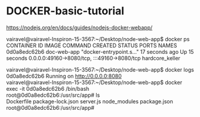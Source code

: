# DOCKER-basic-tutorial

https://nodejs.org/en/docs/guides/nodejs-docker-webapp/



                                                                                        
vairavel@vairavel-Inspiron-15-3567:~/Desktop/node-web-app$ docker ps                                                                                                  CONTAINER ID   IMAGE         COMMAND                  CREATED          STATUS          PORTS                                         NAMES                       
  0d0a8edc62b6   doc-web-app   "docker-entrypoint.s…"   17 seconds ago   Up 15 seconds   0.0.0.0:49160->8080/tcp, :::49160->8080/tcp   hardcore_keller
  
vairavel@vairavel-Inspiron-15-3567:~/Desktop/node-web-app$ docker logs 0d0a8edc62b6                                                                                                                                                                 Running on http://0.0.0.0:8080                                                                                                                                       
vairavel@vairavel-Inspiron-15-3567:~/Desktop/node-web-app$ docker exec -it 0d0a8edc62b6 /bin/bash                                                                    
root@0d0a8edc62b6:/usr/src/app# ls                                                                                                                                     
Dockerfile    package-lock.json  server.js
node_modules  package.json
root@0d0a8edc62b6:/usr/src/app# 
